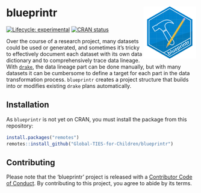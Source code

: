 
<!-- README.md is generated from README.Rmd. Please edit that file -->

# blueprintr <img src="man/figures/logo.png" align="right" height="139" />

<!-- badges: start -->

[![Lifecycle:
experimental](https://img.shields.io/badge/lifecycle-experimental-orange.svg)](https://www.tidyverse.org/lifecycle/#experimental)
[![CRAN
status](https://www.r-pkg.org/badges/version/blueprintr)](https://CRAN.R-project.org/package=blueprintr)
<!-- badges: end -->

Over the course of a research project, many datasets could be used or
generated, and sometimes it’s tricky to effectively document each
dataset with its own data dictionary and to comprehensively trace data
lineage. With [`drake`](https://github.com/ropensci/drake), the data
lineage part can be done manually, but with many datasets it can be
cumbersome to define a target for each part in the data transformation
process. `blueprintr` creates a project structure that builds into or
modifies existing `drake` plans automatically.

## Installation

As `blueprintr` is not yet on CRAN, you must install the package from
this repository:

``` r
install.packages("remotes")
remotes::install_github("Global-TIES-for-Children/blueprintr")
```

## Contributing

Please note that the ‘blueprintr’ project is released with a
[Contributor Code of Conduct](.github/CODE_OF_CONDUCT.md). By
contributing to this project, you agree to abide by its terms.
